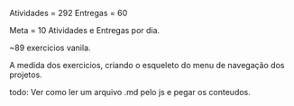 Atividades = 292
Entregas = 60

Meta = 10 Atividades e Entregas por dia.

~89 exercicios vanila.

A medida dos exercicios, criando o esqueleto do menu de navegação dos projetos.

todo: Ver como ler um arquivo .md pelo js e pegar os conteudos.